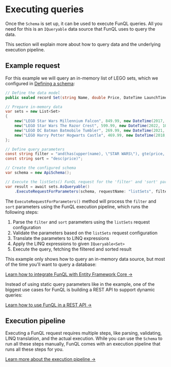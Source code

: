 # Executing queries

Once the `Schema` is set up, it can be used to execute FunQL queries. All you need for this is an `IQueryable` data 
source that FunQL uses to query the data. 

This section will explain more about how to query data and the underlying execution pipeline.

## Example request

For this example we will query an in-memory list of LEGO sets, which we configured in [Defining a schema](
../schemas/index.md):

```csharp
// Define the data model
public sealed record Set(string Name, double Price, DateTime LaunchTime);

// Prepare in-memory data
var sets = new List<Set>
{
    new("LEGO Star Wars Millennium Falcon", 849.99, new DateTime(2017, 10, 01)),
    new("LEGO Star Wars The Razor Crest", 599.99, new DateTime(2022, 10, 03)),
    new("LEGO DC Batman Batmobile Tumbler", 269.99, new DateTime(2021, 11, 01)),
    new("LEGO Harry Potter Hogwarts Castle", 469.99, new DateTime(2018, 09, 01)),
};

// Define query parameters
const string filter = "and(has(upper(name), \"STAR WARS\"), gte(price, 500), gt(year(launchTime), 2010))";
const string sort = "desc(price)";

// Create the configured schema
var schema = new ApiSchema();

// Execute the listSets() FunQL request for the 'filter' and 'sort' parameters
var result = await sets.AsQueryable()
    .ExecuteRequestForParameters(schema, requestName: "listSets", filter: filter, sort: sort);
```

The `ExecuteRequestForParameters()` method will process the `filter` and `sort` parameters using the FunQL execution
pipeline, which runs the following steps:

1. Parse the `filter` and `sort` parameters using the `listSets` request configuration
2. Validate the parameters based on the `listSets` request configuration
3. Translate the parameters to LINQ expressions
4. Apply the LINQ expressions to given `IQueryable<Set>`
5. Execute the query, fetching the filtered and sorted result

This example only shows how to query an in-memory data source, but most of the time you'll want to query a database:

[Learn how to integrate FunQL with Entity Framework Core →](../integrations/efcore.md)

Instead of using static query parameters like in the example, one of the biggest use cases for FunQL is building a REST 
API to support dynamic queries:

[Learn how to use FunQL in a REST API →](../examples/webapi.md)

## Execution pipeline

Executing a FunQL request requires multiple steps, like parsing, validating, LINQ translation, and the actual execution. 
While you can use the `Schema` to run all these steps manually, FunQL comes with an execution pipeline that runs all 
these steps for you.

[Learn more about the execution pipeline →](pipeline.md)